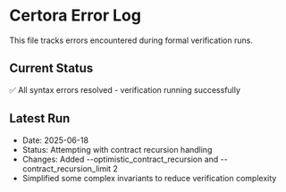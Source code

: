 # Certora Error Log

This file tracks errors encountered during formal verification runs.

## Current Status
✅ All syntax errors resolved - verification running successfully

## Latest Run
- Date: 2025-06-18  
- Status: Attempting with contract recursion handling
- Changes: Added --optimistic_contract_recursion and --contract_recursion_limit 2
- Simplified some complex invariants to reduce verification complexity